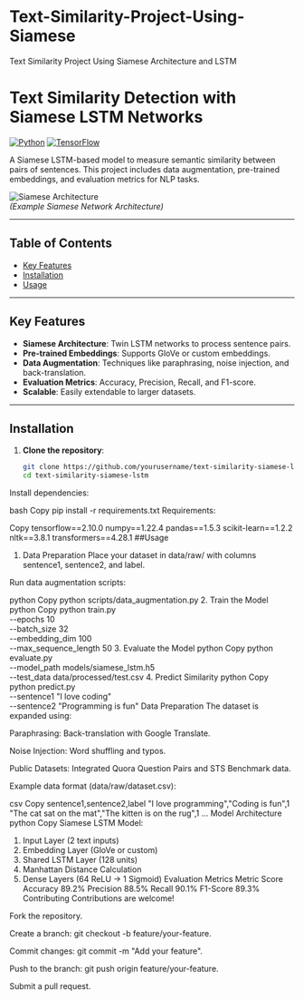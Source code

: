 # Text-Similarity-Project-Using-Siamese
Text Similarity Project Using Siamese Architecture and LSTM


# Text Similarity Detection with Siamese LSTM Networks

[![Python](https://img.shields.io/badge/Python-3.8%2B-blue)](https://www.python.org/)
[![TensorFlow](https://img.shields.io/badge/TensorFlow-2.x-orange)](https://www.tensorflow.org/)

A Siamese LSTM-based model to measure semantic similarity between pairs of sentences. This project includes data augmentation, pre-trained embeddings, and evaluation metrics for NLP tasks.

![Siamese Architecture](https://miro.medium.com/max/1400/1*NqfWUxYZEmj3l4h_4n2Dgw.png)  
*(Example Siamese Network Architecture)*

---

## Table of Contents
- [Key Features](#key-features)
- [Installation](#installation)
- [Usage](#usage)
---

## Key Features
- **Siamese Architecture**: Twin LSTM networks to process sentence pairs.
- **Pre-trained Embeddings**: Supports GloVe or custom embeddings.
- **Data Augmentation**: Techniques like paraphrasing, noise injection, and back-translation.
- **Evaluation Metrics**: Accuracy, Precision, Recall, and F1-score.
- **Scalable**: Easily extendable to larger datasets.

---

## Installation

1. **Clone the repository**:
   ```bash
   git clone https://github.com/yourusername/text-similarity-siamese-lstm.git
   cd text-similarity-siamese-lstm
Install dependencies:

bash
Copy
pip install -r requirements.txt
Requirements:

Copy
tensorflow==2.10.0
numpy==1.22.4
pandas==1.5.3
scikit-learn==1.2.2
nltk==3.8.1
transformers==4.28.1
##Usage
1. Data Preparation
Place your dataset in data/raw/ with columns sentence1, sentence2, and label.

Run data augmentation scripts:

python
Copy
python scripts/data_augmentation.py
2. Train the Model
python
Copy
python train.py \
  --epochs 10 \
  --batch_size 32 \
  --embedding_dim 100 \
  --max_sequence_length 50
3. Evaluate the Model
python
Copy
python evaluate.py \
  --model_path models/siamese_lstm.h5 \
  --test_data data/processed/test.csv
4. Predict Similarity
python
Copy
python predict.py \
  --sentence1 "I love coding" \
  --sentence2 "Programming is fun"
Data Preparation
The dataset is expanded using:

Paraphrasing: Back-translation with Google Translate.

Noise Injection: Word shuffling and typos.

Public Datasets: Integrated Quora Question Pairs and STS Benchmark data.

Example data format (data/raw/dataset.csv):

csv
Copy
sentence1,sentence2,label
"I love programming","Coding is fun",1
"The cat sat on the mat","The kitten is on the rug",1
...
Model Architecture
python
Copy
Siamese LSTM Model:
1. Input Layer (2 text inputs)
2. Embedding Layer (GloVe or custom)
3. Shared LSTM Layer (128 units)
4. Manhattan Distance Calculation
5. Dense Layers (64 ReLU → 1 Sigmoid)
Evaluation Metrics
Metric	Score
Accuracy	89.2%
Precision	88.5%
Recall	90.1%
F1-Score	89.3%
Contributing
Contributions are welcome!

Fork the repository.

Create a branch: git checkout -b feature/your-feature.

Commit changes: git commit -m "Add your feature".

Push to the branch: git push origin feature/your-feature.

Submit a pull request.
